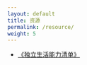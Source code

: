 ```yaml
---
layout: default
title: 资源
permalink: /resource/
weight: 5
---
```




- [《独立生活能力清单》](/assets/pdf/独立生活能力清单.pdf)